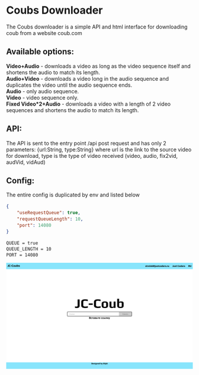 # Coubs Downloader
The Coubs downloader is a simple API and html interface for downloading coub from a website coub.com 

## Available options: 
**Video+Audio** - downloads a video as long as the video sequence itself and shortens the audio to match its length. \
**Audio+Video** - downloads a video long in the audio sequence and duplicates the video until the audio sequence ends. \
**Audio** - only audio sequence. \
**Video** - video sequence only. \
**Fixed Video*2+Audio** - downloads a video with a length of 2 video sequences and shortens the audio to match its length. 

## API:
The API is sent to the entry point /api post request and has only 2 parameters: {url:String, type:String} where url is the link to the source video for download, type is the type of video received (video, audio, fix2vid, audVid, vidAud)

## Config:
The entire config is duplicated by env and listed below
```json
{
    "useRequestQueue": true,
    "requestQueueLength": 10,
    "port": 14080
}
```
```env
QUEUE = true
QUEUE_LENGTH = 10
PORT = 14080
```




![Site Screenshot](/front/img/coubscreen.png)
